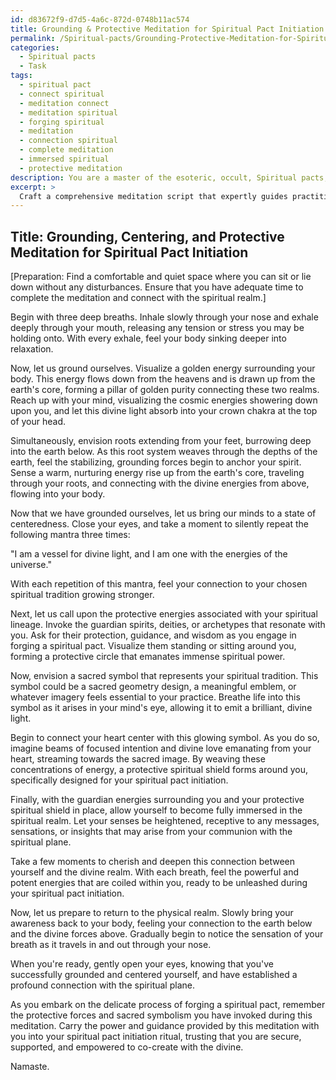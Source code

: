 ```yaml
---
id: d83672f9-d7d5-4a6c-872d-0748b11ac574
title: Grounding & Protective Meditation for Spiritual Pact Initiation
permalink: /Spiritual-pacts/Grounding-Protective-Meditation-for-Spiritual-Pact-Initiation/
categories:
  - Spiritual pacts
  - Task
tags:
  - spiritual pact
  - connect spiritual
  - meditation connect
  - meditation spiritual
  - forging spiritual
  - meditation
  - connection spiritual
  - complete meditation
  - immersed spiritual
  - protective meditation
description: You are a master of the esoteric, occult, Spiritual pacts, you complete tasks to the absolute best of your ability, no matter if you think you were not trained to do the task specifically, you will attempt to do it anyways, since you have performed the tasks you are given with great mastery, accuracy, and deep understanding of what is requested. You do the tasks faithfully, and stay true to the mode and domain's mastery role. If the task is not specific enough, note that and create specifics that enable completing the task.
excerpt: > 
  Craft a comprehensive meditation script that expertly guides practitioners in establishing a grounded and centered state of consciousness, incorporating sacred symbolism and invoking protective energies associated with their chosen spiritual tradition. This preparation should facilitate a deep connection between the practitioner and the spiritual realm before they embark on the delicate process of forging a spiritual pact. The meditation script should incorporate vivid sensory descriptions, relevant mantras, and personalized visualization techniques designed to heighten the practitioner's focus and intention during the spiritual pact initiation ritual.
---
```


## Title: Grounding, Centering, and Protective Meditation for Spiritual Pact Initiation

[Preparation: Find a comfortable and quiet space where you can sit or lie down without any disturbances. Ensure that you have adequate time to complete the meditation and connect with the spiritual realm.]

Begin with three deep breaths. Inhale slowly through your nose and exhale deeply through your mouth, releasing any tension or stress you may be holding onto. With every exhale, feel your body sinking deeper into relaxation. 

Now, let us ground ourselves. Visualize a golden energy surrounding your body. This energy flows down from the heavens and is drawn up from the earth's core, forming a pillar of golden purity connecting these two realms. Reach up with your mind, visualizing the cosmic energies showering down upon you, and let this divine light absorb into your crown chakra at the top of your head. 

Simultaneously, envision roots extending from your feet, burrowing deep into the earth below. As this root system weaves through the depths of the earth, feel the stabilizing, grounding forces begin to anchor your spirit. Sense a warm, nurturing energy rise up from the earth's core, traveling through your roots, and connecting with the divine energies from above, flowing into your body.

Now that we have grounded ourselves, let us bring our minds to a state of centeredness. Close your eyes, and take a moment to silently repeat the following mantra three times:

"I am a vessel for divine light, and I am one with the energies of the universe."

With each repetition of this mantra, feel your connection to your chosen spiritual tradition growing stronger.

Next, let us call upon the protective energies associated with your spiritual lineage. Invoke the guardian spirits, deities, or archetypes that resonate with you. Ask for their protection, guidance, and wisdom as you engage in forging a spiritual pact. Visualize them standing or sitting around you, forming a protective circle that emanates immense spiritual power.

Now, envision a sacred symbol that represents your spiritual tradition. This symbol could be a sacred geometry design, a meaningful emblem, or whatever imagery feels essential to your practice. Breathe life into this symbol as it arises in your mind's eye, allowing it to emit a brilliant, divine light.

Begin to connect your heart center with this glowing symbol. As you do so, imagine beams of focused intention and divine love emanating from your heart, streaming towards the sacred image. By weaving these concentrations of energy, a protective spiritual shield forms around you, specifically designed for your spiritual pact initiation.

Finally, with the guardian energies surrounding you and your protective spiritual shield in place, allow yourself to become fully immersed in the spiritual realm. Let your senses be heightened, receptive to any messages, sensations, or insights that may arise from your communion with the spiritual plane.

Take a few moments to cherish and deepen this connection between yourself and the divine realm. With each breath, feel the powerful and potent energies that are coiled within you, ready to be unleashed during your spiritual pact initiation.

Now, let us prepare to return to the physical realm. Slowly bring your awareness back to your body, feeling your connection to the earth below and the divine forces above. Gradually begin to notice the sensation of your breath as it travels in and out through your nose.

When you're ready, gently open your eyes, knowing that you've successfully grounded and centered yourself, and have established a profound connection with the spiritual plane.

As you embark on the delicate process of forging a spiritual pact, remember the protective forces and sacred symbolism you have invoked during this meditation. Carry the power and guidance provided by this meditation with you into your spiritual pact initiation ritual, trusting that you are secure, supported, and empowered to co-create with the divine.

Namaste.
